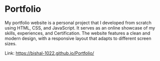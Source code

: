 # Portfolio
My portfolio website is a personal project that I developed from scratch using HTML, CSS, and JavaScript.
 It serves as an online showcase of my skills, experiences, and Certification. 
 The website features a clean and modern design, with a responsive layout that adapts to different screen sizes.

Link: https://bishal-1022.github.io/Portfolio/
